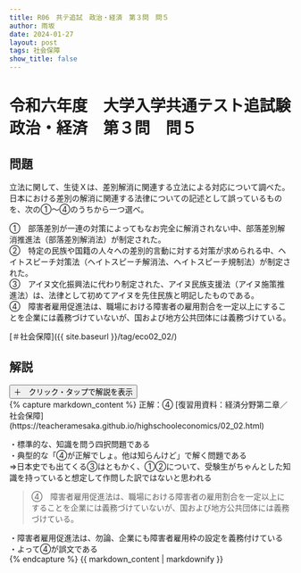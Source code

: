 ```yaml
---
title: R06　共テ追試　政治・経済　第３問　問５
author: 雨坂
date: 2024-01-27
layout: post
tags: 社会保障
show_title: false
---
```

  
# 令和六年度　大学入学共通テスト追試験　政治・経済　第３問　問５  
  
## 問題  
立法に関して、生徒Ｘは、差別解消に関連する立法による対応について調べた。日本における差別の解消に関連する法律についての記述として誤っているものを、次の①〜④のうちから一つ選べ。  
  
①　部落差別が一連の対策によってもなお完全に解消されない中、部落差別解消推進法（部落差別解消法）が制定された。  
②　特定の民族や国籍の人々への差別的言動に対する対策が求められる中、ヘイトスピーチ対策法（ヘイトスピーチ解消法、ヘイトスピーチ規制法）が制定された。  
③　アイヌ文化振興法に代わり制定された、アイヌ民族支援法（アイヌ施策推進法）は、法律として初めてアイヌを先住民族と明記したものである。  
④　障害者雇用促進法は、職場における障害者の雇用割合を一定以上にすることを企業には義務づけていないが、国および地方公共団体には義務づけている。  
  
[＃社会保障]({{ site.baseurl }}/tag/eco02_02/)  
  
## 解説  
<div class="collapsible">
  <button class="collapsible-button">＋　クリック・タップで解説を表示</button>
  <div class="collapsible-content">
    {% capture markdown_content %}
正解：④  
[復習用資料：経済分野第二章／社会保障](https://teacheramesaka.github.io/highschooleconomics/02_02.html)
  
・標準的な、知識を問う四択問題である  
・典型的な「④が正解でしょ。他は知らんけど」で解く問題である  
⇒日本史でも出てくる③はともかく、①②について、受験生がちゃんとした知識を持っていると想定して作問した訳ではないと思われる  
  
>④　障害者雇用促進法は、職場における障害者の雇用割合を一定以上にすることを企業には義務づけていないが、国および地方公共団体には義務づけている。  
  
・障害者雇用促進法は、勿論、企業にも障害者雇用枠の設定を義務付けている  
・よって④が誤文である  
    {% endcapture %}
    {{ markdown_content | markdownify }}
  </div>
</div>
